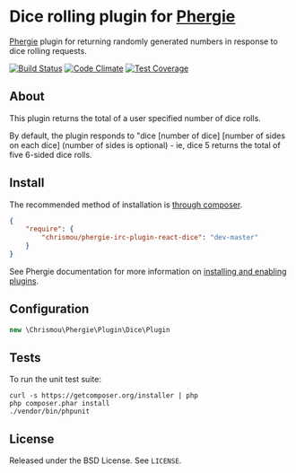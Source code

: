 # Dice rolling plugin for [Phergie](http://github.com/phergie/phergie-irc-bot-react/)

[Phergie](http://github.com/phergie/phergie-irc-bot-react/) plugin for returning randomly generated numbers in response to dice rolling requests.

[![Build Status](https://travis-ci.org/chrismou/phergie-irc-plugin-react-dice.svg)](https://travis-ci.org/chrismou/phergie-irc-plugin-react-dice)
[![Code Climate](https://codeclimate.com/github/chrismou/phergie-irc-plugin-react-dice/badges/gpa.svg)](https://codeclimate.com/github/chrismou/phergie-irc-plugin-react-dice)
[![Test Coverage](https://codeclimate.com/github/chrismou/phergie-irc-plugin-react-dice/badges/coverage.svg)](https://codeclimate.com/github/chrismou/phergie-irc-plugin-react-dice)

## About

This plugin returns the total of a user specified number of dice rolls.

By default, the plugin responds to "dice [number of dice] [number of sides on each dice] (number of sides is optional) - ie, dice 5 returns the total of five 6-sided dice rolls.

## Install

The recommended method of installation is [through composer](http://getcomposer.org).

```JSON
{
    "require": {
        "chrismou/phergie-irc-plugin-react-dice": "dev-master"
    }
}
```

See Phergie documentation for more information on
[installing and enabling plugins](https://github.com/phergie/phergie-irc-bot-react/wiki/Usage#plugins).

## Configuration

```php
new \Chrismou\Phergie\Plugin\Dice\Plugin
```

## Tests

To run the unit test suite:

```
curl -s https://getcomposer.org/installer | php
php composer.phar install
./vendor/bin/phpunit
```

## License

Released under the BSD License. See `LICENSE`.
